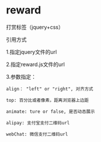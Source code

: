 # reward
打赏标签（jquery+css）

引用方式
  <script type="text/javascript" src="jquery-3.0.0.min.js"></script>
  
  <script type="text/javascript">
  
  	window.reward_config={align: "right", top: "10%", animate: true, alipay: "./img/alipay.jpg", webChat: "./img/webChat.png"};
  	
  	with(document)0[(getElementsByTagName('head')[0]||body).appendChild(createElement('script')).src='./reward.js'];
  	
  </script>
  
  1.指定jquery文件的url
  
  2.指定reward.js文件的url
  
  3.参数指定：
  
    align： "left" or "right", 对齐方式
    
    top: 百分比或者像素，距离浏览器上边距
    
    animate: ture or false, 是否动态展示
    
    alipay: 支付宝支付二维码url
    
    webChat: 微信支付二维码url
    
